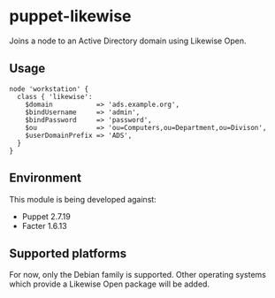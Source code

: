 # puppet-likewise

Joins a node to an Active Directory domain using Likewise Open.

## Usage

    node 'workstation' {
      class { 'likewise': 
        $domain           => 'ads.example.org',
        $bindUsername     => 'admin',
        $bindPassword     => 'password',
        $ou               => 'ou=Computers,ou=Department,ou=Divison',
        $userDomainPrefix => 'ADS',
      }
    }

## Environment

This module is being developed against:

  * Puppet 2.7.19
  * Facter 1.6.13

## Supported platforms

For now, only the Debian family is supported. Other operating systems which provide a Likewise Open package will be added.

